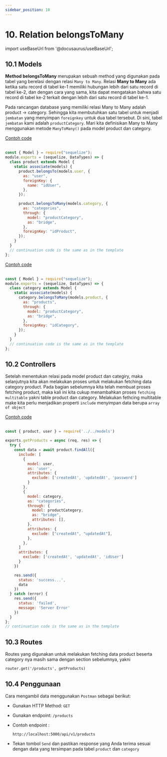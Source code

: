 ```yaml
---
sidebar_position: 10
---
```


# 10. Relation belongsToMany

import useBaseUrl from '@docusaurus/useBaseUrl';

## 10.1 Models

**Method belongsToMany** merupakan sebuah method yang digunakan pada tabel yang berelasi dengan relasi `Many to Many`.  Relasi **Many to Many** ada ketika satu record di tabel ke-1 memiliki hubungan lebih dari satu record di tabel ke-2, dan dengan cara yang sama, kita dapat mengatakan bahwa satu record di tabel ke-2 terkait dengan lebih dari satu record di tabel ke-1.

Pada rancangan database yang memiliki relasi Many to Many adalah product &rarr; category. Sehingga kita membutuhkan satu tabel untuk menjadi `jembatan` yang menyimpan `foreignkey` untuk dua tabel tersebut. Di sini, tabel `jembatan` kami adalah `productCategory`. Mari kita definisikan Many to Many menggunakan metode `ManyToMany()` pada model product dan category.

<a class="btn-example-code" href="https://github.com/demo-dumbways/ebook-code-results-stage-2-backend/tree/5-expressjs-fundamental/src">
Contoh code
</a>

<br />
<br />

```js title=models/product.js {12-19}
const { Model } = require("sequelize");
module.exports = (sequelize, DataTypes) => {
  class product extends Model {
    static associate(models) {
      product.belongsTo(models.user, {
        as: "user",
        foreignKey: {
          name: "idUser",
        },
      });

      product.belongsToMany(models.category, {
        as: "categories",
        through: {
          model: "productCategory",
          as: "bridge",
        },
        foreignKey: "idProduct",
      });
    }
  }
  // continuation code is the same as in the template
};
```

<a class="btn-example-code" href="https://github.com/demo-dumbways/ebook-code-results-stage-2-backend/tree/5-expressjs-fundamental/src">
Contoh code
</a>

<br />
<br />

```js title=models/category.js {5-12}
const { Model } = require("sequelize");
module.exports = (sequelize, DataTypes) => {
  class category extends Model {
    static associate(models) {
      category.belongsToMany(models.product, {
        as: "products",
        through: {
          model: "productCategory",
          as: "bridge",
        },
        foreignKey: "idCategory",
      });
    }
  }
  // continuation code is the same as in the template
};

```

## 10.2 Controllers

Setelah menentukan relasi pada model product dan categiry, maka selanjutnya kita akan melakukan proses untuk melakukan fetching data category product. Pada bagian sebelumnya kita telah membuat proses fetching product, maka kali ini kita cukup menambahkan proses `fetching multitable` yakni table product dan category. Melakukan fethcing multitable make kita perlu menjadikan properti `include` menyimpan data berupa `array of object`

<a class="btn-example-code" href="https://github.com/demo-dumbways/ebook-code-results-stage-2-backend/tree/5-expressjs-fundamental/src">
Contoh code
</a>

<br />
<br />

```js title=controllers/product.js {6,14-26}
const { product, user } = require('../../models')

exports.getProducts = async (req, res) => {
  try {
    const data = await product.findAll({
      include: [
        {
          model: user,
          as: 'user',
          attributes: {
            exclude: ['createdAt', 'updatedAt', 'password']
          }
        },
        {
          model: category,
          as: "categories",
          through: {
            model: productCategory,
            as: "bridge",
            attributes: [],
          },
          attributes: {
            exclude: ["createdAt", "updatedAt"],
          },
        },
      ]
      attributes: {
        exclude: ['createdAt', 'updatedAt', 'idUser']
      }
    })

    res.send({
      status: 'success...',
      data
    })
  } catch (error) {
    res.send({
      status: 'failed',
      message: 'Server Error'
    })
  }
};
// continuation code is the same as in the template
```

## 10.3 Routes

Routes yang digunakan untuk melakukan fetching data product beserta category nya masih sama dengan section sebelumnya, yakni 

```
router.get('/products', getProducts)
```

## 10.4 Penggunaan

Cara mengambil data menggunakan `Postman` sebagai berikut:

- Gunakan HTTP Method: `GET`
- Gunakan endpoint: `/products` 
- Contoh endpoint :

  ```
  http://localhost:5000/api/v1/products
  ```

- Tekan tombol `Send` dan pastikan response yang Anda terima sesuai dengan data yang tersimpan pada tabel `product` dan `category`
        